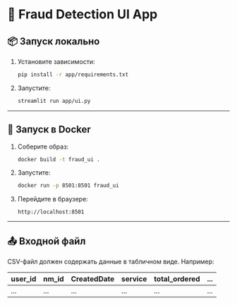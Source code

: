 # 🚨 Fraud Detection UI App

## 📦 Запуск локально

1. Установите зависимости:
    ```bash
    pip install -r app/requirements.txt
    ```

2. Запустите:
    ```bash
    streamlit run app/ui.py
    ```

---

## 🐳 Запуск в Docker

1. Соберите образ:
    ```bash
    docker build -t fraud_ui .
    ```

2. Запустите:
    ```bash
    docker run -p 8501:8501 fraud_ui
    ```

3. Перейдите в браузере:
    ```
    http://localhost:8501
    ```

---

## 📤 Входной файл

CSV-файл должен содержать данные в табличном виде. Например:

| user_id | nm_id | CreatedDate | service | total_ordered | ... |
|---------|--------|--------------|---------|----------------|-----|
| ...     | ...    | ...          | ...     | ...            | ... |


